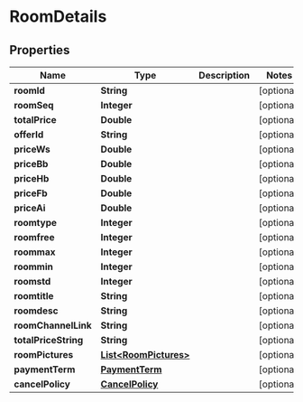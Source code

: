 
# RoomDetails

## Properties
Name | Type | Description | Notes
------------ | ------------- | ------------- | -------------
**roomId** | **String** |  |  [optional]
**roomSeq** | **Integer** |  |  [optional]
**totalPrice** | **Double** |  |  [optional]
**offerId** | **String** |  |  [optional]
**priceWs** | **Double** |  |  [optional]
**priceBb** | **Double** |  |  [optional]
**priceHb** | **Double** |  |  [optional]
**priceFb** | **Double** |  |  [optional]
**priceAi** | **Double** |  |  [optional]
**roomtype** | **Integer** |  |  [optional]
**roomfree** | **Integer** |  |  [optional]
**roommax** | **Integer** |  |  [optional]
**roommin** | **Integer** |  |  [optional]
**roomstd** | **Integer** |  |  [optional]
**roomtitle** | **String** |  |  [optional]
**roomdesc** | **String** |  |  [optional]
**roomChannelLink** | **String** |  |  [optional]
**totalPriceString** | **String** |  |  [optional]
**roomPictures** | [**List&lt;RoomPictures&gt;**](RoomPictures.md) |  |  [optional]
**paymentTerm** | [**PaymentTerm**](PaymentTerm.md) |  |  [optional]
**cancelPolicy** | [**CancelPolicy**](CancelPolicy.md) |  |  [optional]



